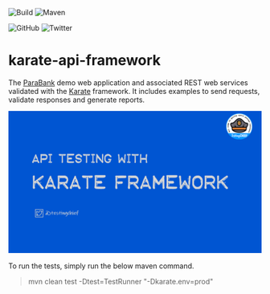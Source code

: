 ![Build](http://img.shields.io/badge/Build-1.0-GREEN.svg)
![Maven](https://github.com/testingchief/karate-api-framework/workflows/maven-build/badge.svg)

![GitHub](https://img.shields.io/github/stars/testingchief/karate-api-framework?style=social)
![Twitter](http://img.shields.io/badge/@testingchief--lightgrey?logo=twitter&amp;style=social)

# karate-api-framework
The [ParaBank](https://parabank.parasoft.com/parabank/index.htm) demo web application and associated REST web services validated with the [Karate](https://github.com/karatelabs/karate) framework. It includes examples to send requests, validate responses and generate reports.

![karate](https://github.com/testingchief/karate-api-framework/blob/main/src/test/resources/karate.png?raw=true)

To run the tests, simply run the below maven command.
> mvn clean test -Dtest=TestRunner "-Dkarate.env=prod"
